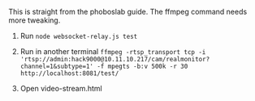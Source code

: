 This is straight from the phoboslab guide. The ffmpeg command needs more tweaking.

1. Run `node websocket-relay.js test`

2. Run in another terminal `ffmpeg -rtsp_transport tcp -i 'rtsp://admin:hack9000@10.11.10.217/cam/realmonitor?channel=1&subtype=1' -f mpegts -b:v 500k -r 30 http://localhost:8081/test/`

3. Open video-stream.html
